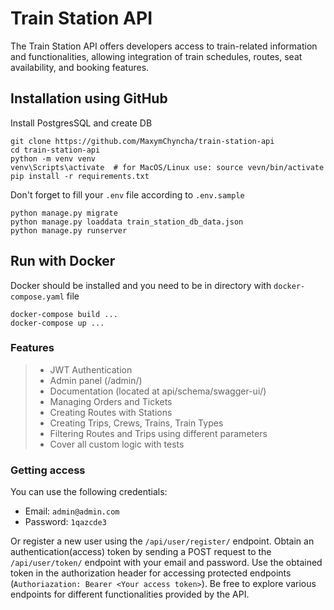 # Train Station API
The Train Station API offers developers access to train-related information and functionalities, 
allowing integration of train schedules, routes, seat availability, and booking features.
## Installation using GitHub

Install PostgresSQL and create DB

```
git clone https://github.com/MaxymChyncha/train-station-api
cd train-station-api
python -m venv venv
venv\Scripts\activate  # for MacOS/Linux use: source vevn/bin/activate
pip install -r requirements.txt
```
Don't forget to fill your ```.env``` file according to ```.env.sample```
```shell
python manage.py migrate
python manage.py loaddata train_station_db_data.json
python manage.py runserver
```



## Run with Docker
Docker should be installed and you need to be in directory with ```docker-compose.yaml``` file

```
docker-compose build ...
docker-compose up ...
```

### Features

>* JWT Authentication
>* Admin panel (/admin/)
>* Documentation (located at api/schema/swagger-ui/)
>* Managing Orders and Tickets
>* Creating Routes with Stations
>* Creating Trips, Crews, Trains, Train Types
>* Filtering Routes and Trips using different parameters 
>* Cover all custom logic with tests

### Getting access
You can use the following credentials:

* Email: `admin@admin.com`
* Password: `1qazcde3`

Or register a new user using the ```/api/user/register/``` endpoint.
Obtain an authentication(access) token by sending a POST request to the ```/api/user/token/``` endpoint with your email 
and password.
Use the obtained token in the authorization header for accessing protected endpoints 
(```Authoriazation: Bearer <Your access token>```).
Be free to explore various endpoints for different functionalities provided by the API.
